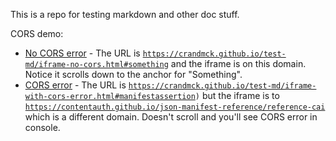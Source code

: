 This is a repo for testing markdown and other doc stuff.

CORS demo:

- [No CORS error](https://crandmck.github.io/test-md/iframe-no-cors.html#something) - The URL is <code>https://crandmck.github.io/test-md/iframe-no-cors.html#something</code> and the iframe is on this domain.  Notice it scrolls down to the anchor for "Something".
- [CORS error](https://crandmck.github.io/test-md/iframe-with-cors-error.html#manifest-assertion) - The URL is <code>https://crandmck.github.io/test-md/iframe-with-cors-error.html#manifestassertion)</code> but the iframe is to <code>https://contentauth.github.io/json-manifest-reference/reference-cai</code> which is a different domain.  Doesn't scroll and you'll see CORS error in console.
